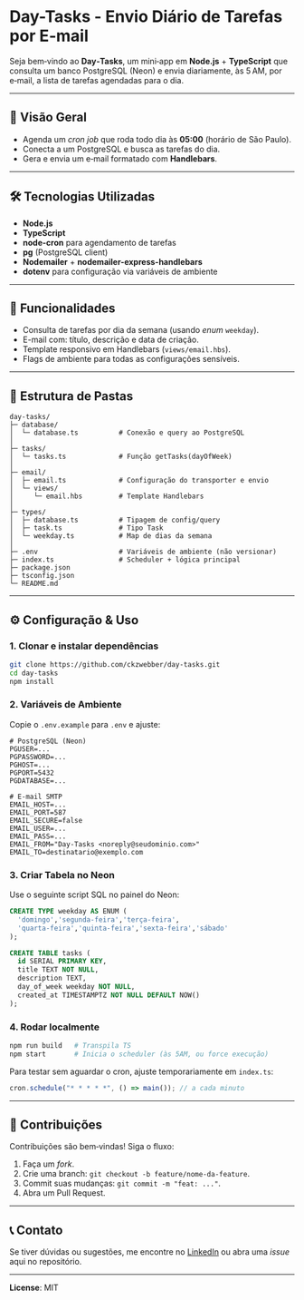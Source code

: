 # Day-Tasks - Envio Diário de Tarefas por E‑mail

&#x20; &#x20;

Seja bem‑vindo ao **Day‑Tasks**, um mini‑app em **Node.js** + **TypeScript** que consulta um banco PostgreSQL (Neon) e envia diariamente, às 5 AM, por e‑mail, a lista de tarefas agendadas para o dia.

---

## 📌 Visão Geral

- Agenda um _cron job_ que roda todo dia às **05:00** (horário de São Paulo).
- Conecta a um PostgreSQL e busca as tarefas do dia.
- Gera e envia um e‑mail formatado com **Handlebars**.

---

## 🛠️ Tecnologias Utilizadas

- **Node.js**
- **TypeScript**
- **node-cron** para agendamento de tarefas
- **pg** (PostgreSQL client)
- **Nodemailer** + **nodemailer-express-handlebars**
- **dotenv** para configuração via variáveis de ambiente

---

## 🚀 Funcionalidades

- Consulta de tarefas por dia da semana (usando _enum_ `weekday`).
- E-mail com: título, descrição e data de criação.
- Template responsivo em Handlebars (`views/email.hbs`).
- Flags de ambiente para todas as configurações sensíveis.

---

## 📂 Estrutura de Pastas

```
day-tasks/
├─ database/
│  └─ database.ts          # Conexão e query ao PostgreSQL
│
├─ tasks/
│  └─ tasks.ts             # Função getTasks(dayOfWeek)
│
├─ email/
│  ├─ email.ts             # Configuração do transporter e envio
│  └─ views/
│     └─ email.hbs         # Template Handlebars
│
├─ types/
│  ├─ database.ts          # Tipagem de config/query
│  ├─ task.ts              # Tipo Task
│  └─ weekday.ts           # Map de dias da semana
│
├─ .env                    # Variáveis de ambiente (não versionar)
├─ index.ts                # Scheduler + lógica principal
├─ package.json
├─ tsconfig.json
└─ README.md
```

---

## ⚙️ Configuração & Uso

### 1. Clonar e instalar dependências

```bash
git clone https://github.com/ckzwebber/day-tasks.git
cd day-tasks
npm install
```

### 2. Variáveis de Ambiente

Copie o `.env.example` para `.env` e ajuste:

```
# PostgreSQL (Neon)
PGUSER=...
PGPASSWORD=...
PGHOST=...
PGPORT=5432
PGDATABASE=...

# E‑mail SMTP
EMAIL_HOST=...
EMAIL_PORT=587
EMAIL_SECURE=false
EMAIL_USER=...
EMAIL_PASS=...
EMAIL_FROM="Day-Tasks <noreply@seudominio.com>"
EMAIL_TO=destinatario@exemplo.com
```

### 3. Criar Tabela no Neon

Use o seguinte script SQL no painel do Neon:

```sql
CREATE TYPE weekday AS ENUM (
  'domingo','segunda-feira','terça-feira',
  'quarta-feira','quinta-feira','sexta-feira','sábado'
);

CREATE TABLE tasks (
  id SERIAL PRIMARY KEY,
  title TEXT NOT NULL,
  description TEXT,
  day_of_week weekday NOT NULL,
  created_at TIMESTAMPTZ NOT NULL DEFAULT NOW()
);
```

### 4. Rodar localmente

```bash
npm run build   # Transpila TS
npm start       # Inicia o scheduler (às 5AM, ou force execução)
```

Para testar sem aguardar o cron, ajuste temporariamente em `index.ts`:

```ts
cron.schedule("* * * * *", () => main()); // a cada minuto
```

---

## 🤝 Contribuições

Contribuições são bem‑vindas! Siga o fluxo:

1. Faça um _fork_.
2. Crie uma branch: `git checkout -b feature/nome-da-feature`.
3. Commit suas mudanças: `git commit -m "feat: ..."`.
4. Abra um Pull Request.

---

## 📞 Contato

Se tiver dúvidas ou sugestões, me encontre no [LinkedIn](https://www.linkedin.com/in/cmiguelwm/) ou abra uma _issue_ aqui no repositório.

---

**License**: MIT
